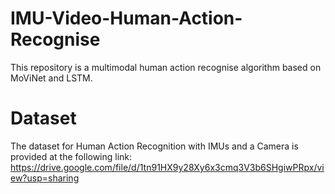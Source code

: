 # IMU-Video-Human-Action-Recognise
This repository is a multimodal human action recognise algorithm based on MoViNet and LSTM. 
# Dataset
The dataset for Human Action Recognition with IMUs and a Camera is provided at the following link:
https://drive.google.com/file/d/1tn91HX9y28Xy6x3cmq3V3b6SHgiwPRpx/view?usp=sharing
